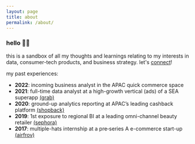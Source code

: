 ```yaml
---
layout: page
title: about
permalink: /about/
---
```


### hello 👋🏼

this is a sandbox of all my thoughts and learnings relating to my interests in data, consumer-tech products, and business strategy.
let's [connect](https://www.linkedin.com/in/royceleh/)!

my past experiences:
* **2022**: incoming business analyst in the APAC quick commerce space 
* **2021**: full-time data analyst at a high-growth vertical (ads) of a SEA superapp [(grab)](https://www.grab.com/sg/)
* **2020**: ground-up analytics reporting at APAC’s leading cashback platform [(shopback)](https://www.shopback.sg/)
* **2019**: 1st exposure to regional BI at a leading omni-channel beauty retailer [(sephora)](https://www.sephora.sg/)
* **2017**: multiple-hats internship at a pre‐series A e-commerce start-up [(airfrov)](https://vulcanpost.com/614021/airfrov-singapore-new-funding/)

